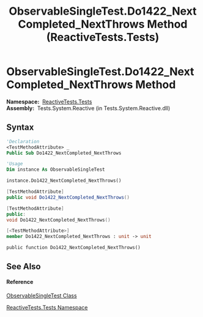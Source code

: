 ﻿---
title: ObservableSingleTest.Do1422_NextCompleted_NextThrows Method  (ReactiveTests.Tests)
TOCTitle: Do1422_NextCompleted_NextThrows Method
ms:assetid: M:ReactiveTests.Tests.ObservableSingleTest.Do1422_NextCompleted_NextThrows
ms:mtpsurl: https://msdn.microsoft.com/en-us/library/reactivetests.tests.observablesingletest.do1422_nextcompleted_nextthrows(v=VS.103)
ms:contentKeyID: 36620296
ms.date: 06/28/2011
mtps_version: v=VS.103
f1_keywords:
- ReactiveTests.Tests.ObservableSingleTest.Do1422_NextCompleted_NextThrows
dev_langs:
- CSharp
- JScript
- VB
- FSharp
- c++
---

# ObservableSingleTest.Do1422\_NextCompleted\_NextThrows Method

**Namespace:**  [ReactiveTests.Tests](hh289046\(v=vs.103\).md)  
**Assembly:**  Tests.System.Reactive (in Tests.System.Reactive.dll)

## Syntax

``` vb
'Declaration
<TestMethodAttribute> _
Public Sub Do1422_NextCompleted_NextThrows
```

``` vb
'Usage
Dim instance As ObservableSingleTest

instance.Do1422_NextCompleted_NextThrows()
```

``` csharp
[TestMethodAttribute]
public void Do1422_NextCompleted_NextThrows()
```

``` c++
[TestMethodAttribute]
public:
void Do1422_NextCompleted_NextThrows()
```

``` fsharp
[<TestMethodAttribute>]
member Do1422_NextCompleted_NextThrows : unit -> unit 
```

``` jscript
public function Do1422_NextCompleted_NextThrows()
```

## See Also

#### Reference

[ObservableSingleTest Class](hh315143\(v=vs.103\).md)

[ReactiveTests.Tests Namespace](hh289046\(v=vs.103\).md)

